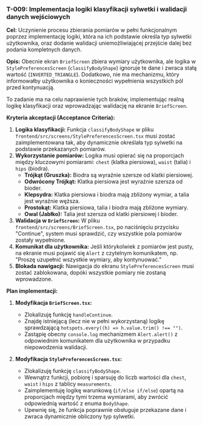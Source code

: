 ### **T-009: Implementacja logiki klasyfikacji sylwetki i walidacji danych wejściowych**

**Cel:** Uczynienie procesu zbierania pomiarów w pełni funkcjonalnym poprzez implementację logiki, która na ich podstawie określa typ sylwetki użytkownika, oraz dodanie walidacji uniemożliwiającej przejście dalej bez podania kompletnych danych.

**Opis:**
Obecnie ekran `BriefScreen` zbiera wymiary użytkownika, ale logika w `StylePreferencesScreen` (`classifyBodyShape`) ignoruje te dane i zwraca stałą wartość (`INVERTED_TRIANGLE`). Dodatkowo, nie ma mechanizmu, który informowałby użytkownika o konieczności wypełnienia wszystkich pól przed kontynuacją.

To zadanie ma na celu naprawienie tych braków, implementując realną logikę klasyfikacji oraz wprowadzając walidację na ekranie `BriefScreen`.

**Kryteria akceptacji (Acceptance Criteria):**

1.  **Logika klasyfikacji:** Funkcja `classifyBodyShape` w pliku `frontend/src/screens/StylePreferencesScreen.tsx` musi zostać zaimplementowana tak, aby dynamicznie określała typ sylwetki na podstawie przekazanych pomiarów.
2.  **Wykorzystanie pomiarów:** Logika musi opierać się na proporcjach między kluczowymi pomiarami: `chest` (klatka piersiowa), `waist` (talia) i `hips` (biodra).
    - **Trójkąt (Gruszka):** Biodra są wyraźnie szersze od klatki piersiowej.
    - **Odwrócony Trójkąt:** Klatka piersiowa jest wyraźnie szersza od bioder.
    - **Klepsydra:** Klatka piersiowa i biodra mają zbliżony wymiar, a talia jest wyraźnie węższa.
    - **Prostokąt:** Klatka piersiowa, talia i biodra mają zbliżone wymiary.
    - **Owal (Jabłko):** Talia jest szersza od klatki piersiowej i bioder.
3.  **Walidacja w `BriefScreen`:** W pliku `frontend/src/screens/BriefScreen.tsx`, po naciśnięciu przycisku "Continue", system musi sprawdzić, czy wszystkie pola pomiarów zostały wypełnione.
4.  **Komunikat dla użytkownika:** Jeśli którykolwiek z pomiarów jest pusty, na ekranie musi pojawić się `Alert` z czytelnym komunikatem, np. "Proszę uzupełnić wszystkie wymiary, aby kontynuować."
5.  **Blokada nawigacji:** Nawigacja do ekranu `StylePreferencesScreen` musi zostać zablokowana, dopóki wszystkie pomiary nie zostaną wprowadzone.

**Plan implementacji:**

1.  **Modyfikacja `BriefScreen.tsx`:**
    - Zlokalizuję funkcję `handleContinue`.
    - Znajdę istniejącą (lecz nie w pełni wykorzystaną) logikę sprawdzającą `hotspots.every((h) => h.value.trim() !== "")`.
    - Zastąpię obecny `console.log` mechanizmem `Alert.alert()` z odpowiednim komunikatem dla użytkownika w przypadku niepowodzenia walidacji.

2.  **Modyfikacja `StylePreferencesScreen.tsx`:**
    - Zlokalizuję funkcję `classifyBodyShape`.
    - Wewnątrz funkcji, pobiorę i sparsuję do liczb wartości dla `chest`, `waist` i `hips` z tablicy `measurements`.
    - Zaimplementuję logikę warunkową (`if/else if/else`) opartą na proporcjach między tymi trzema wymiarami, aby zwrócić odpowiednią wartość z enuma `BodyShape`.
    - Upewnię się, że funkcja poprawnie obsługuje przekazane dane i zwraca dynamicznie obliczony typ sylwetki.
